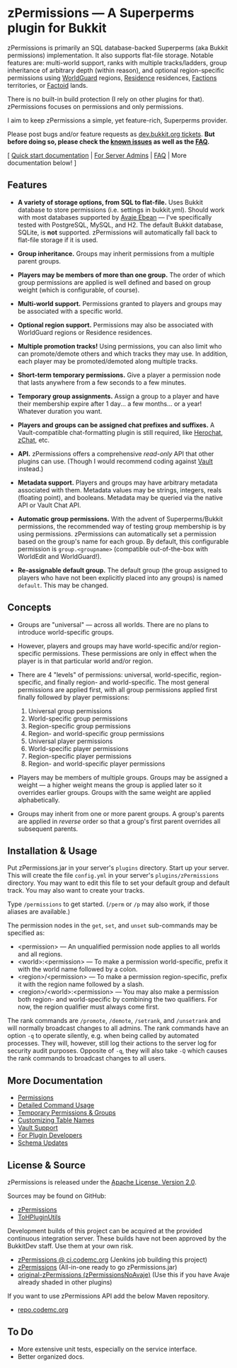 # zPermissions &mdash; A Superperms plugin for Bukkit

zPermissions is primarily an SQL database-backed Superperms (aka Bukkit permissions) implementation. It also supports flat-file storage. Notable features are: multi-world support, ranks with multiple tracks/ladders, group inheritance of arbitrary depth (within reason), and optional region-specific permissions using [WorldGuard](http://dev.bukkit.org/projects/worldguard/) regions, [Residence](http://dev.bukkit.org/projects/residence/) residences, [Factions](http://dev.bukkit.org/projects/factions/) territories, or [Factoid](http://dev.bukkit.org/projects/factoid/) lands.

There is no built-in build protection (I rely on other plugins for that). zPermissions focuses on permissions and only permissions.

I aim to keep zPermissions a simple, yet feature-rich, Superperms provider.

Please post bugs and/or feature requests as [dev.bukkit.org tickets](http://dev.bukkit.org/projects/zpermissions/tickets/). **But before doing so, please check the [known issues](http://dev.bukkit.org/projects/zpermissions/pages/known-issues/) as well as the [FAQ](/doc/faq.md).**

[ [Quick start documentation](/doc/quickstart.md) | [For Server Admins](/doc/admins.md) | [FAQ](/doc/faq.md) | More documentation below! ]

## Features ##

*   **A variety of storage options, from SQL to flat-file.** Uses Bukkit database to store permissions (i.e. settings in bukkit.yml). Should work with most databases supported by [Avaje Ebean](http://www.avaje.org) &mdash; I've specifically tested with PostgreSQL, MySQL, and H2. The default Bukkit database, SQLite, is **not** supported. zPermissions will automatically fall back to flat-file storage if it is used.

*   **Group inheritance.** Groups may inherit permissions from a multiple parent groups.

*   **Players may be members of more than one group.** The order of which group permissions are applied is well defined and based on group weight (which is configurable, of course).

*   **Multi-world support.** Permissions granted to players and groups may be associated with a specific world.

*   **Optional region support.** Permissions may also be associated with WorldGuard regions or Residence residences.

*   **Multiple promotion tracks!** Using permissions, you can also limit who can promote/demote others and which tracks they may use. In addition, each player may be promoted/demoted along multiple tracks.

*   **Short-term temporary permissions.** Give a player a permission node that lasts anywhere from a few seconds to a few minutes.

*   **Temporary group assignments.** Assign a group to a player and have their membership expire after 1 day... a few months... or a year! Whatever duration you want.

*   **Players and groups can be assigned chat prefixes and suffixes.** A Vault-compatible chat-formatting plugin is still required, like [Herochat](http://dev.bukkit.org/projects/herochat/), [zChat](http://dev.bukkit.org/projects/zchat/), etc.

*   **API.** zPermissions offers a comprehensive *read-only* API that other plugins can use. (Though I would recommend coding against [Vault](http://dev.bukkit.org/projects/vault/) instead.)

*   **Metadata support.** Players and groups may have arbitrary metadata associated with them. Metadata values may be strings, integers, reals (floating point), and booleans. Metadata may be queried via the native API or Vault Chat API.

*   **Automatic group permissions.** With the advent of Superperms/Bukkit permissions, the recommended way of testing group membership is by using permissions. zPermissions can automatically set a permission based on the group's name for each group. By default, this configurable permission is `group.<groupname>` (compatible out-of-the-box with WorldEdit and WorldGuard!).

*   **Re-assignable default group.** The default group (the group assigned to players who have not been explicitly placed into any groups) is named `default`. This may be changed.

## Concepts ##

*   Groups are "universal" &mdash; across all worlds. There are no plans to introduce world-specific groups.

*   However, players and groups may have world-specific and/or region-specific permissions. These permissions are only in effect when the player is in that particular world and/or region.

*   There are 4 "levels" of permissions: universal, world-specific, region-specific, and finally region- and world-specific. The most general permissions are applied first, with all group permissions applied first finally followed by player permissions:
     1. Universal group permissions
     2. World-specific group permissions
     3. Region-specific group permissions
     4. Region- and world-specific group permissions
     5. Universal player permissions
     6. World-specific player permissions
     7. Region-specific player permissions
     8. Region- and world-specific player permissions

*   Players may be members of multiple groups. Groups may be assigned a weight &mdash; a higher weight means the group is applied later so it overrides earlier groups. Groups with the same weight are applied alphabetically.

*   Groups may inherit from one or more parent groups. A group's parents are applied in *reverse* order so that a group's first parent overrides all subsequent parents.

## Installation & Usage ##

Put zPermissions.jar in your server's `plugins` directory. Start up your server. This will create the file `config.yml` in your server's `plugins/zPermissions` directory. You may want to edit this file to set your default group and default track. You may also want to create your tracks.

Type `/permissions` to get started. (`/perm` or `/p` may also work, if those aliases are available.)

The permission nodes in the `get`, `set`, and `unset` sub-commands may be specified as:

*   &lt;permission> &mdash; An unqualified permission node applies to all worlds and all regions.
*   &lt;world>:&lt;permission> &mdash; To make a permission world-specific, prefix it with the world name followed by a colon.
*   &lt;region>/&lt;permission> &mdash; To make a permission region-specific, prefix it with the region name followed by a slash.
*   &lt;region>/&lt;world>:&lt;permission> &mdash; You may also make a permission both region- and world-specific by combining the two qualifiers. For now, the region qualifier must always come first.

The rank commands are `/promote`, `/demote`, `/setrank`, and `/unsetrank` and will normally broadcast changes to all admins. The rank commands have an option `-q` to operate silently, e.g. when being called by automated processes. They will, however, still log their actions to the server log for security audit purposes. Opposite of `-q`, they will also take `-Q` which causes the rank commands to broadcast changes to all users.

## More Documentation ##

*   [Permissions](/doc/permissions.md)
*   [Detailed Command Usage](/doc/commands.md)
*   [Temporary Permissions & Groups](/doc/temporary.md)
*   [Customizing Table Names](/doc/tables.md)
*   [Vault Support](/doc/vault.md)
*   [For Plugin Developers](/doc/developers.md)
*   [Schema Updates](/doc/schemaupdate.md)

## License & Source ##

zPermissions is released under the [Apache License, Version 2.0](http://www.apache.org/licenses/LICENSE-2.0).

Sources may be found on GitHub:

*   [zPermissions](https://github.com/ZerothAngel/zPermissions)
*   [ToHPluginUtils](https://github.com/ZerothAngel/ToHPluginUtils)

Development builds of this project can be acquired at the provided continuous integration server. 
These builds have not been approved by the BukkitDev staff. Use them at your own risk.

*   [zPermissions @ ci.codemc.org](https://ci.codemc.org/job/mirolm/job/zPermissions/) (Jenkins job building this project)
*   [zPermissions](https://ci.codemc.org/job/mirolm/job/zPermissions/lastSuccessfulBuild/artifact/target/zPermissions.jar) (All-in-one ready to go zPermissions.jar)
*   [original-zPermissions (zPermissionsNoAvaje)](https://ci.codemc.org/job/mirolm/job/zPermissions/lastSuccessfulBuild/artifact/target/original-zPermissions.jar) (Use this if you have Avaje already shaded in other plugins)

If you want to use zPermissions API add the below Maven repository.

*   [repo.codemc.org](https://repo.codemc.org/repository/maven-public/) 

## To Do ##

*   More extensive unit tests, especially on the service interface.
*   Better organized docs.
